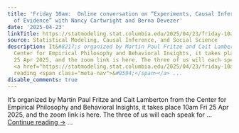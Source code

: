 ```yaml
---
title: 'Friday 10am:  Online conversation on “Experiments, Causal Inference, and Limits
  of Evidence” with Nancy Cartwright and Berna Devezer'
date: '2025-04-23'
linkTitle: https://statmodeling.stat.columbia.edu/2025/04/23/friday-10am-online-conversation-on-experiments-causal-inference-and-limits-of-evidence-with-nancy-cartwright-and-berna-devezer/
source: Statistical Modeling, Causal Inference, and Social Science
description: It&#8217;s organized by Martin Paul Fritze and Cait Lamberton from the
  Center for Empirical Philosophy and Behavioral Insights, it takes place 10am Fri
  25 Apr 2025, and the zoom link is here. The three of us will each speak for &#8230;
  <a href="https://statmodeling.stat.columbia.edu/2025/04/23/friday-10am-online-conversation-on-experiments-causal-inference-and-limits-of-evidence-with-nancy-cartwright-and-berna-devezer/">Continue
  reading <span class="meta-nav">&#8594;</span></a> ...
disable_comments: true
---
```

It&#8217;s organized by Martin Paul Fritze and Cait Lamberton from the Center for Empirical Philosophy and Behavioral Insights, it takes place 10am Fri 25 Apr 2025, and the zoom link is here. The three of us will each speak for &#8230; <a href="https://statmodeling.stat.columbia.edu/2025/04/23/friday-10am-online-conversation-on-experiments-causal-inference-and-limits-of-evidence-with-nancy-cartwright-and-berna-devezer/">Continue reading <span class="meta-nav">&#8594;</span></a> ...